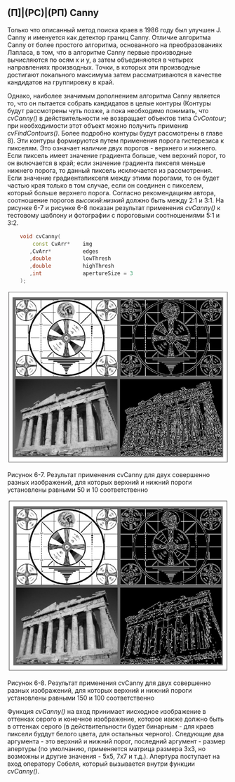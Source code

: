 ## (П]|(РС)|(РП) Canny

Только что описанный метод поиска краев в 1986 году был улучшен J. Canny и именуется как детектор границ Canny. Отличие алгоритма Canny от более простого алгоритма, основанного на преобразованиях Лапласа, в том, что в алгоритме Canny первые производные вычисляются по осям x и y, а затем объединяются в четырех направлениях производных. Точки, в которых эти производные достигают локального максимума затем рассматриваются в качестве кандидатов на группировку в край.

Однако, наиболее значимым дополнением алгоритма Canny является то, что он пытается собрать кандидатов в целые контуры (Контуры будут рассмотрены чуть позже, а пока необходимо понимать, что *cvCanny()* в действительности не возвращает объектов типа *CvContour*; при необходимости этот объект можно получить применив *cvFindContours()*. Более подробно контуры будут рассмотрены в главе 8). Эти контуры формируются путем применения порога гистерезиса к пикселям. Это означает наличие двух порогов - верхнего и нижнего. Если пиксель имеет значение градиента больше, чем верхний порог, то он включается в край; если значение градиента пикселя меньше нижнего порога, то данный пиксель исключается из рассмотрения. Если значение градиентапикселя между этими порогами, то он будет частью края только в том случае, если он соединен с пикселем, который больше верхнего порога. Согласно рекомендациям автора, соотношение порогов *высокий:низкий* должно быть между 2:1 и 3:1. На рисунке 6-7 и рисунке 6-8 показан результат применения *cvCanny()* к тестовому шаблону и фотографии с пороговыми соотношениями 5:1 и 3:2.

```cpp
	void cvCanny(
	    const CvArr* 	img
	   ,CvArr* 			edges
	   ,double 			lowThresh
	   ,double 			highThresh
	   ,int 			apertureSize = 3
	);
```

![Рисунок 6-7 не найден](Images/Pic_6_7.jpg)

Рисунок 6-7. Результат применения cvCanny для двух совершенно разных изображений, для которых верхний и нижний пороги установлены равными 50 и 10 соответственно

![Рисунок 6-8 не найден](Images/Pic_6_8.jpg)

Рисунок 6-8. Результат применения cvCanny для двух совершенно разных изображений, для которых верхний и нижний пороги установлены равными 150 и 100 соответственно

Функция *cvCanny()* на вход принимает иисходное изображение в оттенках серого и конечное изображение, которое иакже должно быть в оттенках серого (в действительности будет бинарным - для краев пиксели буддут белого цвета, для остальных черного). Следующие два аргумента - это верхний и нижний порог, последний аргумент - размер апертуры (по умолчанию, применяется матрица размера 3х3, но возможны и другие значения - 5х5, 7х7 и т.д.). Апертура поступает на вход оператору Собеля, который вызывается внутри функции *cvCanny()*.